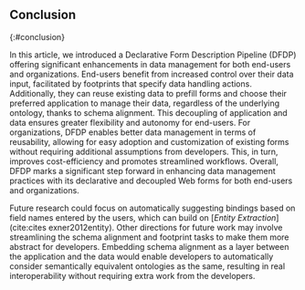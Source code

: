 ## Conclusion
{:#conclusion}

In this article, we introduced a Declarative Form Description Pipeline (DFDP) offering significant enhancements in data management for both end-users and organizations.
End-users benefit from increased control over their data input, facilitated by footprints that specify data handling actions.
Additionally, they can reuse existing data to prefill forms and choose their preferred application to manage their data, regardless of the underlying ontology, thanks to schema alignment.
This decoupling of application and data ensures greater flexibility and autonomy for end-users.
For organizations, DFDP enables better data management in terms of reusability, allowing for easy adoption and customization of existing forms without requiring additional assumptions from developers.
This, in turn, improves cost-efficiency and promotes streamlined workflows.
Overall, DFDP marks a significant step forward in enhancing data management practices with its declarative and decoupled Web forms for both end-users and organizations.

Future research could focus on automatically suggesting bindings based on field names entered by the users, which can build on [_Entity Extraction_](cite:cites exner2012entity).
Other directions for future work may involve streamlining the schema alignment and footprint tasks to make them more abstract for developers.
Embedding schema alignment as a layer between the application and the data would enable developers to automatically consider semantically equivalent ontologies as the same, resulting in real interoperability without requiring extra work from the developers.
